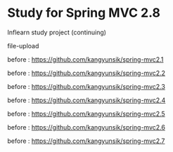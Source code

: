 # Study for Spring MVC 2.8

Inflearn study project (continuing)

file-upload

before : https://github.com/kangyunsik/spring-mvc2.1

before : https://github.com/kangyunsik/spring-mvc2.2

before : https://github.com/kangyunsik/spring-mvc2.3

before : https://github.com/kangyunsik/spring-mvc2.4

before : https://github.com/kangyunsik/spring-mvc2.5

before : https://github.com/kangyunsik/spring-mvc2.6

before : https://github.com/kangyunsik/spring-mvc2.7